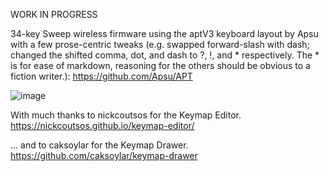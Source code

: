 WORK IN PROGRESS

34-key Sweep wireless firmware using the aptV3 keyboard layout by Apsu with a few prose-centric tweaks (e.g. swapped forward-slash with dash; changed the shifted comma, dot, and dash to ?, !, and * respectively. The * is for ease of markdown, reasoning for the others should be obvious to a fiction writer.): https://github.com/Apsu/APT

![image](https://github.com/user-attachments/assets/cc77e34b-ebb9-4d9d-8533-64fd65a6aa38)

With much thanks to nickcoutsos for the Keymap Editor. https://nickcoutsos.github.io/keymap-editor/

... and to caksoylar for the Keymap Drawer. https://github.com/caksoylar/keymap-drawer







